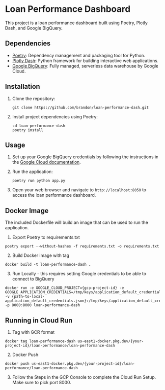 # Loan Performance Dashboard

This project is a loan performance dashboard built using Poetry, Plotly Dash, and Google BigQuery.

## Dependencies

- [Poetry](https://python-poetry.org/): Dependency management and packaging tool for Python.
- [Plotly Dash](https://plotly.com/dash/): Python framework for building interactive web applications.
- [Google BigQuery](https://cloud.google.com/bigquery): Fully managed, serverless data warehouse by Google Cloud.

## Installation

1. Clone the repository:

    ```shell
    git clone https://github.com/brandon/loan-performance-dash.git
    ```

2. Install project dependencies using Poetry:

    ```shell
    cd loan-performance-dash
    poetry install
    ```

## Usage

1. Set up your Google BigQuery credentials by following the instructions in the [Google Cloud documentation](https://cloud.google.com/bigquery/docs/reference/libraries).

2. Run the application:

    ```shell
    poetry run python app.py
    ```

3. Open your web browser and navigate to `http://localhost:8050` to access the loan performance dashboard.


## Docker Image
The included Dockerfile will build an image that can be used to run the application.
1. Export Poetry to requirements.txt
```shell
poetry export --without-hashes -f requirements.txt -o requirements.txt
```
2. Build Docker image with tag
```shell
docker build -t loan-performance-dash .
```
3. Run Locally - this requires setting Google credentials to be able to connect to BigQuery
```shell
docker run -e GOOGLE_CLOUD_PROJECT={gcp-project-id} -e GOOGLE_APPLICATION_CREDENTIALS=/tmp/keys/application_default_credentials.json -v {path-to-local-application_default_credentials.json}:/tmp/keys/application_default_credentials.json -p 8000:8000 loan-performance-dash
```

## Running in Cloud Run
1. Tag with GCR format
```shell
docker tag loan-performance-dash us-east1-docker.pkg.dev/{your-project-id}/loan-performance/loan-performance-dash
```
2. Docker Push
```shell
docker push us-east1-docker.pkg.dev/{your-project-id}/loan-performance/loan-performance-dash
```
3. Follow the Steps in the GCP Console to complete the Cloud Run Setup.  Make sure to pick port 8000.